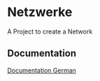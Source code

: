 
# Netzwerke

A Project to create a Network



## Documentation

[Documentation German](./Netzwerke/Filius%20Eigenes&20Netzwerk.pdf)

